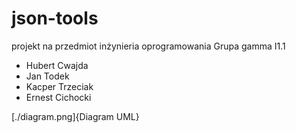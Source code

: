 # json-tools

projekt na przedmiot inżynieria oprogramowania
Grupa gamma I1.1
- Hubert Cwajda
- Jan Todek
- Kacper Trzeciak
- Ernest Cichocki

[./diagram.png]{Diagram UML}
